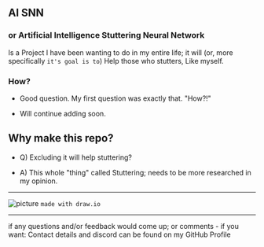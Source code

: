 ## AI SNN
### or Artificial Intelligence Stuttering Neural Network
Is a Project I have been wanting to do in my entire life;
it will (or, more specifically `it's goal is to`) Help those who stutters, Like myself.


### How?
- Good question. My first question was exactly that. "How?!"

- Will continue adding soon.





## Why make this repo?
- Q) Excluding it will help stuttering?

- A) This whole "thing" called Stuttering; needs to be more researched in my opinion.


-----
![picture](https://github.com/loneicewolf/AI-SNN/blob/2bf3845a60fb93a2462530035b0c5587185cfc56/diagram_a.png)
`made with draw.io`

-----

if any questions and/or feedback would come up; or comments - if you want:
Contact details and discord can be found on my GitHub Profile
